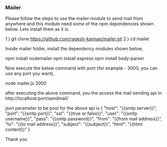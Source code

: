### Mailer

Please follow the steps to use the mailer module to send mail from anywhere and this module need some of the npm dependencies shown below. Lets install them as it is.

1.) git clone https://github.com/ragesh-kannan/mailer.git
2.) cd mailer

Inside mailer folder, install the dependency modules shown below,

npm install nodemailer
npm install express
npm install body-parser

Now execute the below command with port (for example - 3000, you can use any port you want),

node mailer.js 3000

after executing the above command, you the access the mail sending api in 
http://localhost:port/sendmail/

json parameter to be post for the above api is
{
  "host": "{{smtp server}}",
  "port": "{{smtp port}}",
  "ssl": "{{true or false}}",
  "user": "{{smtp username}}",
  "pass": "{{smtp password}}",
  "from": "{{from mail address}}",
  "to": "{{to mail address}}",
  "subject": "{{subject}}",
  "html": "{{html content}}"
}

Thank you
